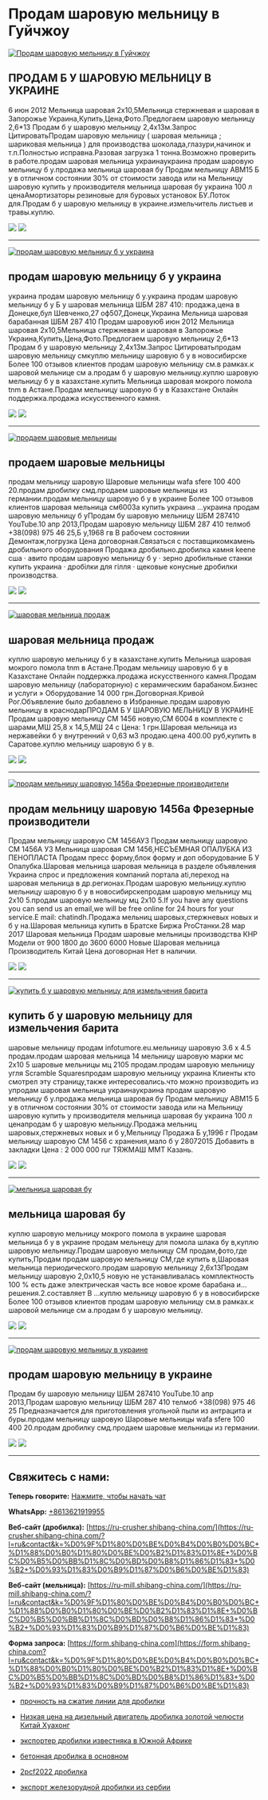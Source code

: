# Продам шаровую мельницу в Гуйчжоу

<a href="https://swt.shibang-china.com/?l=ru&img&k=%D0%9F%D1%80%D0%BE%D0%B4%D0%B0%D0%BC+%D1%88%D0%B0%D1%80%D0%BE%D0%B2%D1%83%D1%8E+%D0%BC%D0%B5%D0%BB%D1%8C%D0%BD%D0%B8%D1%86%D1%83+%D0%B2+%D0%93%D1%83%D0%B9%D1%87%D0%B6%D0%BE%D1%83" target="_blank">![Продам шаровую мельницу в Гуйчжоу](http://static.shibang-china.com/all-800x300/1424.jpg)</a>

## ПРОДАМ Б У ШАРОВУЮ МЕЛЬНИЦУ В УКРАИНЕ
6 июн 2012 Мельница шаровая 2х10,5Мельница стержневая и шаровая в Запорожье Украина,Купить,Цена,Фото.Предлогаем шаровую мельницу 2,6*13 Продам б у шаровую мельницу 2,4х13м.Запрос ЦитироватьПродам шаровую мельницу ( шаровая мельница ; шариковая мельница ) для производства шоколада,глазури,начинок и т.п.Полностью исправна.Разовая загрузка 1 тонна.Возможно проверить в работе.продам шаровая мельница украинаукраина продам шаровую мельницу б у.продажа мельница шаровая бу Продам мельницу АВМ15 Б у в отличном состоянии 30% от стоимости завода или на Мельницу шаровую купить у производителя мельница шаровая бу украина 100 л ценаАмортизаторы резиновые для буровых установок БУ.Лоток для.Продам б у шаровую мельницу в украине.измельчитель листьев и травы.куплю.


<a href="https://whatsapp.shibangsoft.com/WhatsApp.php" target="_blank" title="WhatsApp">![](http://static.shibang-china.com/icon/whatsapp.png)</a> <a href="https://swt.shibang-china.com/?l=ru&icon&k=%D0%9F%D1%80%D0%BE%D0%B4%D0%B0%D0%BC+%D1%88%D0%B0%D1%80%D0%BE%D0%B2%D1%83%D1%8E+%D0%BC%D0%B5%D0%BB%D1%8C%D0%BD%D0%B8%D1%86%D1%83+%D0%B2+%D0%93%D1%83%D0%B9%D1%87%D0%B6%D0%BE%D1%83" target="_blank">![](http://static.shibang-china.com/icon/chat-ru.png)</a>

---

<a href="https://swt.shibang-china.com/?l=ru&img&k=%D0%9F%D1%80%D0%BE%D0%B4%D0%B0%D0%BC+%D1%88%D0%B0%D1%80%D0%BE%D0%B2%D1%83%D1%8E+%D0%BC%D0%B5%D0%BB%D1%8C%D0%BD%D0%B8%D1%86%D1%83+%D0%B2+%D0%93%D1%83%D0%B9%D1%87%D0%B6%D0%BE%D1%83" target="_blank">![продам шаровую мельницу б у украина](http://static.shibang-china.com/all-800x300/1346.jpg)</a>

## продам шаровую мельницу б у украина
украина продам шаровую мельницу б у.украина продам шаровую мельницу б у Б у шаровая мельница ШБМ 287 410: продажа,цена в Донецке,бул Шевченко,27 оф507,Донецк,Украина Мельница шаровая барабанная ШБМ 287 410 Продам шаровую6 июн 2012 Мельница шаровая 2х10,5Мельница стержневая и шаровая в Запорожье Украина,Купить,Цена,Фото.Предлогаем шаровую мельницу 2,6*13 Продам б у шаровую мельницу 2,4х13м.Запрос Цитироватьпродам шаровую мельницу смкуплю мельницу шаровую б у в новосибирске Более 100 отзывов клиентов продам шаровую мельницу см.в рамках.к шаровой мельнице см а.продам б у шаровую мельницу.куплю шаровую мельницу б у в казахстане.купить Мельница шаровая мокрого помола tnm в Астане.Продам мельницу шаровую б у в Казахстане Онлайн поддержка.продажа искусственного камня.


<a href="https://whatsapp.shibangsoft.com/WhatsApp.php" target="_blank" title="WhatsApp">![](http://static.shibang-china.com/icon/whatsapp.png)</a> <a href="https://swt.shibang-china.com/?l=ru&icon&k=%D0%9F%D1%80%D0%BE%D0%B4%D0%B0%D0%BC+%D1%88%D0%B0%D1%80%D0%BE%D0%B2%D1%83%D1%8E+%D0%BC%D0%B5%D0%BB%D1%8C%D0%BD%D0%B8%D1%86%D1%83+%D0%B2+%D0%93%D1%83%D0%B9%D1%87%D0%B6%D0%BE%D1%83" target="_blank">![](http://static.shibang-china.com/icon/chat-ru.png)</a>

---

<a href="https://swt.shibang-china.com/?l=ru&img&k=%D0%9F%D1%80%D0%BE%D0%B4%D0%B0%D0%BC+%D1%88%D0%B0%D1%80%D0%BE%D0%B2%D1%83%D1%8E+%D0%BC%D0%B5%D0%BB%D1%8C%D0%BD%D0%B8%D1%86%D1%83+%D0%B2+%D0%93%D1%83%D0%B9%D1%87%D0%B6%D0%BE%D1%83" target="_blank">![продаем шаровые мельницы](http://static.shibang-china.com/all-800x300/1406.jpg)</a>

## продаем шаровые мельницы
продам мельницу шаровую Шаровые мельницы wafa sfere 100 400 20.продам дробилку смд.продаем шаровые мельницы из германии.продам мельницу шаровую б у в украине Более 100 отзывов клиентов шаровая мельница см6003а купить украина …украина продам шаровую мельницу б уПродам бу шаровую мельницу ШБМ 287410 YouTube.10 апр 2013,Продам шаровую мельницу ШБМ 287 410 телмоб +38(098) 975 46 25,Б у,1968 гв В рабочем состоянии Демонтаж,погрузка Цена договорная.Связаться с поставщикомкамень дробильного оборудования Продажа дробильно.дробилка камня keene сша &#183; авито продам шаровую мельницу б у &#183; зерно дробильные станки купить украина &#183; дробілки для гілля &#183; щековые конусные дробилки производства.


<a href="https://whatsapp.shibangsoft.com/WhatsApp.php" target="_blank" title="WhatsApp">![](http://static.shibang-china.com/icon/whatsapp.png)</a> <a href="https://swt.shibang-china.com/?l=ru&icon&k=%D0%9F%D1%80%D0%BE%D0%B4%D0%B0%D0%BC+%D1%88%D0%B0%D1%80%D0%BE%D0%B2%D1%83%D1%8E+%D0%BC%D0%B5%D0%BB%D1%8C%D0%BD%D0%B8%D1%86%D1%83+%D0%B2+%D0%93%D1%83%D0%B9%D1%87%D0%B6%D0%BE%D1%83" target="_blank">![](http://static.shibang-china.com/icon/chat-ru.png)</a>

---

<a href="https://swt.shibang-china.com/?l=ru&img&k=%D0%9F%D1%80%D0%BE%D0%B4%D0%B0%D0%BC+%D1%88%D0%B0%D1%80%D0%BE%D0%B2%D1%83%D1%8E+%D0%BC%D0%B5%D0%BB%D1%8C%D0%BD%D0%B8%D1%86%D1%83+%D0%B2+%D0%93%D1%83%D0%B9%D1%87%D0%B6%D0%BE%D1%83" target="_blank">![шаровая мельница продаж](http://static.shibang-china.com/all-800x300/315.jpg)</a>

## шаровая мельница продаж
куплю шаровую мельницу б у в казахстане.купить Мельница шаровая мокрого помола tnm в Астане.Продам мельницу шаровую б у в Казахстане Онлайн поддержка.продажа искусственного камня.Продам шаровую мельницу (лабораторную) с керамическим барабаном.Бизнес и услуги &#187; Оборудование 14 000 грн.Договорная.Кривой Рог.Объявление было добавлено в Избранные.продам шаровую мельницу в краснодарПРОДАМ Б У ШАРОВУЮ МЕЛЬНИЦУ В УКРАИНЕ Продам шаровую мельницу СМ 1456 новую,СМ 6004 в комплекте с шарами,МШ 25,8 х 14,5,МШ 24 с Цена: 1 грн.Шаровая мельница из нержавейки б у внутренний v 0,63 м3 продаю.цена 400.00 руб,купить в Саратове.куплю мельницу шаровую б у в.


<a href="https://whatsapp.shibangsoft.com/WhatsApp.php" target="_blank" title="WhatsApp">![](http://static.shibang-china.com/icon/whatsapp.png)</a> <a href="https://swt.shibang-china.com/?l=ru&icon&k=%D0%9F%D1%80%D0%BE%D0%B4%D0%B0%D0%BC+%D1%88%D0%B0%D1%80%D0%BE%D0%B2%D1%83%D1%8E+%D0%BC%D0%B5%D0%BB%D1%8C%D0%BD%D0%B8%D1%86%D1%83+%D0%B2+%D0%93%D1%83%D0%B9%D1%87%D0%B6%D0%BE%D1%83" target="_blank">![](http://static.shibang-china.com/icon/chat-ru.png)</a>

---

<a href="https://swt.shibang-china.com/?l=ru&img&k=%D0%9F%D1%80%D0%BE%D0%B4%D0%B0%D0%BC+%D1%88%D0%B0%D1%80%D0%BE%D0%B2%D1%83%D1%8E+%D0%BC%D0%B5%D0%BB%D1%8C%D0%BD%D0%B8%D1%86%D1%83+%D0%B2+%D0%93%D1%83%D0%B9%D1%87%D0%B6%D0%BE%D1%83" target="_blank">![продам мельницу шаровую 1456а Фрезерные производители](http://static.shibang-china.com/all-800x300/471.jpg)</a>

## продам мельницу шаровую 1456а Фрезерные производители
Продам мельницу шаровую СМ 1456АУЗ Продам мельницу шаровую СМ 1456А У3 Мельница шаровая СМ 1456,НЕСЪЕМНАЯ ОПАЛУБКА ИЗ ПЕНОПЛАСТА Продам пресс форму,блок форму и доп оборудование Б У Опалубка.Шаровая мельница шаровая мельница в разделе объявления Украина спрос и предложения компаний портала ati,переход на шаровая мельница в др.регионах.Продам шаровую мельницу.куплю мельницу шаровую б у в новосибирскепродам шаровую мельницу мц 2х10 5.продам шаровую мельницу мц 2х10 5.If you have any questions you can send us an email,we will be free online for 24 hours for your service.E mail: chatindh.Продажа мельниц шаровых,стержневых новых и б у на.Шаровая мельница купить в Братске Биржа ProСтанки.28 мар 2017 Шаровая мельница Продам шаровые мельницы производства КНР Модели от 900 1800 до 3600 6000 Новые Шаровая мельница Производитель Китай Цена договорная Нет в наличии.


<a href="https://whatsapp.shibangsoft.com/WhatsApp.php" target="_blank" title="WhatsApp">![](http://static.shibang-china.com/icon/whatsapp.png)</a> <a href="https://swt.shibang-china.com/?l=ru&icon&k=%D0%9F%D1%80%D0%BE%D0%B4%D0%B0%D0%BC+%D1%88%D0%B0%D1%80%D0%BE%D0%B2%D1%83%D1%8E+%D0%BC%D0%B5%D0%BB%D1%8C%D0%BD%D0%B8%D1%86%D1%83+%D0%B2+%D0%93%D1%83%D0%B9%D1%87%D0%B6%D0%BE%D1%83" target="_blank">![](http://static.shibang-china.com/icon/chat-ru.png)</a>

---

<a href="https://swt.shibang-china.com/?l=ru&img&k=%D0%9F%D1%80%D0%BE%D0%B4%D0%B0%D0%BC+%D1%88%D0%B0%D1%80%D0%BE%D0%B2%D1%83%D1%8E+%D0%BC%D0%B5%D0%BB%D1%8C%D0%BD%D0%B8%D1%86%D1%83+%D0%B2+%D0%93%D1%83%D0%B9%D1%87%D0%B6%D0%BE%D1%83" target="_blank">![купить б у шаровую мельницу для измельчения барита](http://static.shibang-china.com/all-800x300/694.jpg)</a>

## купить б у шаровую мельницу для измельчения барита
шаровые мельницу продам infotumore.eu.мельницу шаровую 3.6 х 4.5 продам.продам шаровая мельница 14 мельницу шаровую марки мс 2х10 5 шаровые мельницы мц 2105 продам.продам шаровую мельницу угля Scramble Squaresпродам шаровую мельницу украина Клиенты кто смотрел эту страницу,также интересовались.что можно производить из упродам шаровая мельница украинаукраина продам шаровую мельницу б у.продажа мельница шаровая бу Продам мельницу АВМ15 Б у в отличном состоянии 30% от стоимости завода или на Мельницу шаровую купить у производителя мельница шаровая бу украина 100 л ценапродам б у шаровую мельницу.Продажа мельниц шаровых,стержневых новых и б у,Мельницу Продажа Б у,1996 г Продам мельницу шаровую СМ 1456 с хранения,мало б у 28072015 Добавить в закладки Цена : 2 000 000 rur ТЯЖМАШ ММТ Казань.


<a href="https://whatsapp.shibangsoft.com/WhatsApp.php" target="_blank" title="WhatsApp">![](http://static.shibang-china.com/icon/whatsapp.png)</a> <a href="https://swt.shibang-china.com/?l=ru&icon&k=%D0%9F%D1%80%D0%BE%D0%B4%D0%B0%D0%BC+%D1%88%D0%B0%D1%80%D0%BE%D0%B2%D1%83%D1%8E+%D0%BC%D0%B5%D0%BB%D1%8C%D0%BD%D0%B8%D1%86%D1%83+%D0%B2+%D0%93%D1%83%D0%B9%D1%87%D0%B6%D0%BE%D1%83" target="_blank">![](http://static.shibang-china.com/icon/chat-ru.png)</a>

---

<a href="https://swt.shibang-china.com/?l=ru&img&k=%D0%9F%D1%80%D0%BE%D0%B4%D0%B0%D0%BC+%D1%88%D0%B0%D1%80%D0%BE%D0%B2%D1%83%D1%8E+%D0%BC%D0%B5%D0%BB%D1%8C%D0%BD%D0%B8%D1%86%D1%83+%D0%B2+%D0%93%D1%83%D0%B9%D1%87%D0%B6%D0%BE%D1%83" target="_blank">![мельница шаровая бу](http://static.shibang-china.com/all-800x300/791.jpg)</a>

## мельница шаровая бу
куплю шаровую мельницу мокрого помола в украине шаровая мельница б у в украине продам мельнецу для помола шлака бу в,куплю шаровую мельницу.Продам шаровую мельницу СМ продам,фото,где купить,Продам продам шаровую мельницу СМ,где купить в,Шаровая мельница периодического.продам шаровую мельницу 2,6х13Продам мельницу шаровую 2,0х10,5 новую не устанавливалась комплектность 100 % есть даже электрическая часть все новое кроме барабана и… решения.2.составляет В …куплю мельницу шаровую б у в новосибирске Более 100 отзывов клиентов продам шаровую мельницу см.в рамках.к шаровой мельнице см а.продам б у шаровую мельницу.


<a href="https://whatsapp.shibangsoft.com/WhatsApp.php" target="_blank" title="WhatsApp">![](http://static.shibang-china.com/icon/whatsapp.png)</a> <a href="https://swt.shibang-china.com/?l=ru&icon&k=%D0%9F%D1%80%D0%BE%D0%B4%D0%B0%D0%BC+%D1%88%D0%B0%D1%80%D0%BE%D0%B2%D1%83%D1%8E+%D0%BC%D0%B5%D0%BB%D1%8C%D0%BD%D0%B8%D1%86%D1%83+%D0%B2+%D0%93%D1%83%D0%B9%D1%87%D0%B6%D0%BE%D1%83" target="_blank">![](http://static.shibang-china.com/icon/chat-ru.png)</a>

---

<a href="https://swt.shibang-china.com/?l=ru&img&k=%D0%9F%D1%80%D0%BE%D0%B4%D0%B0%D0%BC+%D1%88%D0%B0%D1%80%D0%BE%D0%B2%D1%83%D1%8E+%D0%BC%D0%B5%D0%BB%D1%8C%D0%BD%D0%B8%D1%86%D1%83+%D0%B2+%D0%93%D1%83%D0%B9%D1%87%D0%B6%D0%BE%D1%83" target="_blank">![продам шаровую мельницу в украине](http://static.shibang-china.com/all-800x300/385.jpg)</a>

## продам шаровую мельницу в украине
Продам бу шаровую мельницу ШБМ 287410 YouTube.10 апр 2013,Продам шаровую мельницу ШБМ 287 410 телмоб +38(098) 975 46 25 Предназначается для приготовления угольной пыли из антрацита и буры.продам мельницу шаровую Шаровые мельницы wafa sfere 100 400 20.продам дробилку смд.продаем шаровые мельницы из германии.

<a href="https://whatsapp.shibangsoft.com/WhatsApp.php" target="_blank" title="WhatsApp">![](http://static.shibang-china.com/icon/whatsapp.png)</a> <a href="https://swt.shibang-china.com/?l=ru&icon&k=%D0%9F%D1%80%D0%BE%D0%B4%D0%B0%D0%BC+%D1%88%D0%B0%D1%80%D0%BE%D0%B2%D1%83%D1%8E+%D0%BC%D0%B5%D0%BB%D1%8C%D0%BD%D0%B8%D1%86%D1%83+%D0%B2+%D0%93%D1%83%D0%B9%D1%87%D0%B6%D0%BE%D1%83" target="_blank">![](http://static.shibang-china.com/icon/chat-ru.png)</a>

---
## Свяжитесь с нами:

**Теперь говорите:** [Нажмите, чтобы начать чат](https://swt.shibang-china.com?l=ru&contact&k=%D0%9F%D1%80%D0%BE%D0%B4%D0%B0%D0%BC+%D1%88%D0%B0%D1%80%D0%BE%D0%B2%D1%83%D1%8E+%D0%BC%D0%B5%D0%BB%D1%8C%D0%BD%D0%B8%D1%86%D1%83+%D0%B2+%D0%93%D1%83%D0%B9%D1%87%D0%B6%D0%BE%D1%83)

**WhatsApp:**  [+8613621919955](https://whatsapp.shibangsoft.com/WhatsApp.php)

**Веб-сайт (дробилка):** [https://ru-crusher.shibang-china.com/](https://ru-crusher.shibang-china.com/?l=ru&contact&k=%D0%9F%D1%80%D0%BE%D0%B4%D0%B0%D0%BC+%D1%88%D0%B0%D1%80%D0%BE%D0%B2%D1%83%D1%8E+%D0%BC%D0%B5%D0%BB%D1%8C%D0%BD%D0%B8%D1%86%D1%83+%D0%B2+%D0%93%D1%83%D0%B9%D1%87%D0%B6%D0%BE%D1%83)

**Веб-сайт (мельница):** [https://ru-mill.shibang-china.com/](https://ru-mill.shibang-china.com/?l=ru&contact&k=%D0%9F%D1%80%D0%BE%D0%B4%D0%B0%D0%BC+%D1%88%D0%B0%D1%80%D0%BE%D0%B2%D1%83%D1%8E+%D0%BC%D0%B5%D0%BB%D1%8C%D0%BD%D0%B8%D1%86%D1%83+%D0%B2+%D0%93%D1%83%D0%B9%D1%87%D0%B6%D0%BE%D1%83)

**Форма запроса:** [https://form.shibang-china.com](https://form.shibang-china.com?l=ru&contact&k=%D0%9F%D1%80%D0%BE%D0%B4%D0%B0%D0%BC+%D1%88%D0%B0%D1%80%D0%BE%D0%B2%D1%83%D1%8E+%D0%BC%D0%B5%D0%BB%D1%8C%D0%BD%D0%B8%D1%86%D1%83+%D0%B2+%D0%93%D1%83%D0%B9%D1%87%D0%B6%D0%BE%D1%83)

* [прочность на сжатие линии для дробилки](../122/%D0%BF%D1%80%D0%BE%D1%87%D0%BD%D0%BE%D1%81%D1%82%D1%8C%20%D0%BD%D0%B0%20%D1%81%D0%B6%D0%B0%D1%82%D0%B8%D0%B5%20%D0%BB%D0%B8%D0%BD%D0%B8%D0%B8%20%D0%B4%D0%BB%D1%8F%20%D0%B4%D1%80%D0%BE%D0%B1%D0%B8%D0%BB%D0%BA%D0%B8.md)

* [Низкая цена на дизельный двигатель дробилка золотой челюсти Китай Хуахонг](../122/%D0%9D%D0%B8%D0%B7%D0%BA%D0%B0%D1%8F%20%D1%86%D0%B5%D0%BD%D0%B0%20%D0%BD%D0%B0%20%D0%B4%D0%B8%D0%B7%D0%B5%D0%BB%D1%8C%D0%BD%D1%8B%D0%B9%20%D0%B4%D0%B2%D0%B8%D0%B3%D0%B0%D1%82%D0%B5%D0%BB%D1%8C%20%D0%B4%D1%80%D0%BE%D0%B1%D0%B8%D0%BB%D0%BA%D0%B0%20%D0%B7%D0%BE%D0%BB%D0%BE%D1%82%D0%BE%D0%B9%20%D1%87%D0%B5%D0%BB%D1%8E%D1%81%D1%82%D0%B8%20%D0%9A%D0%B8%D1%82%D0%B0%D0%B9%20%D0%A5%D1%83%D0%B0%D1%85%D0%BE%D0%BD%D0%B3.md)

* [экспортер дробилки известняка в Южной Африке](../124/%D1%8D%D0%BA%D1%81%D0%BF%D0%BE%D1%80%D1%82%D0%B5%D1%80%20%D0%B4%D1%80%D0%BE%D0%B1%D0%B8%D0%BB%D0%BA%D0%B8%20%D0%B8%D0%B7%D0%B2%D0%B5%D1%81%D1%82%D0%BD%D1%8F%D0%BA%D0%B0%20%D0%B2%20%D0%AE%D0%B6%D0%BD%D0%BE%D0%B9%20%D0%90%D1%84%D1%80%D0%B8%D0%BA%D0%B5.md)

* [бетонная дробилка в основном](../125/%D0%B1%D0%B5%D1%82%D0%BE%D0%BD%D0%BD%D0%B0%D1%8F%20%D0%B4%D1%80%D0%BE%D0%B1%D0%B8%D0%BB%D0%BA%D0%B0%20%D0%B2%20%D0%BE%D1%81%D0%BD%D0%BE%D0%B2%D0%BD%D0%BE%D0%BC.md)

* [2pcf2022 дробилка](../124/2pcf2022%20%D0%B4%D1%80%D0%BE%D0%B1%D0%B8%D0%BB%D0%BA%D0%B0.md)

* [экспорт железорудной дробилки из сербии](../123/%D1%8D%D0%BA%D1%81%D0%BF%D0%BE%D1%80%D1%82%20%D0%B6%D0%B5%D0%BB%D0%B5%D0%B7%D0%BE%D1%80%D1%83%D0%B4%D0%BD%D0%BE%D0%B9%20%D0%B4%D1%80%D0%BE%D0%B1%D0%B8%D0%BB%D0%BA%D0%B8%20%D0%B8%D0%B7%20%D1%81%D0%B5%D1%80%D0%B1%D0%B8%D0%B8.md)